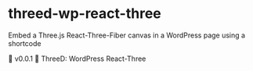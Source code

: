 # threed-wp-react-three
Embed a Three.js React-Three-Fiber canvas in a WordPress page using a shortcode

🥕 v0.0.1 🌱 ThreeD: WordPress React-Three
